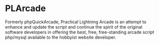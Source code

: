 # PLArcade
Formerly phpQuickArcade, Practical Lightning Arcade is an attempt to enhance and update the script and continue the spirit of the original software developers in offering the best, free, free-standing arcade script php/mysql available to the hobbyist website developer.
